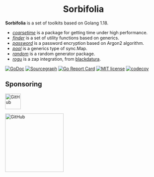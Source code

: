 <h1 align="center">Sorbifolia</h1>

**Sorbifolia** is a set of toolkits based on Golang 1.18.

- [_coarsetime_](https://go.x2ox.com/sorbifolia/coarsetime) is a package for getting time under high performance.
- [_finder_](https://go.x2ox.com/sorbifolia/coarsetime) is a set of utility functions based on generics.
- [_password_](https://go.x2ox.com/sorbifolia/coarsetime) is a password encryption based on Argon2 algorithm.
- [_pool_](https://go.x2ox.com/sorbifolia/coarsetime) is a generics type of sync.Map.
- [_random_](https://go.x2ox.com/sorbifolia/coarsetime) is a random generator package.
- [_rogu_](https://go.x2ox.com/sorbifolia/coarsetime) is a zap integration, from [blackdatura](https://github.com/FlowerLab/blackdatura).

[![GoDoc](https://pkg.go.dev/badge/pkg.go.dev/go.x2ox.com/sorbifolia)](https://pkg.go.dev/go.x2ox.com/sorbifolia)
[![Sourcegraph](https://sourcegraph.com/github.com/FlowerLab/sorbifolia/-/badge.svg)](https://sourcegraph.com/github.com/FlowerLab/sorbifolia?badge)
[![Go Report Card](https://goreportcard.com/badge/github.com/FlowerLab/sorbifolia)](https://goreportcard.com/report/github.com/FlowerLab/sorbifolia)
[![MIT license](https://img.shields.io/badge/license-MIT-brightgreen.svg)](https://github.com/FlowerLab/sorbifolia/blob/HEAD/LICENSE)
[![codecov](https://codecov.io/gh/FlowerLab/sorbifolia/branch/main/graph/badge.svg?token=6OilLcXNma)](https://codecov.io/gh/FlowerLab/sorbifolia)


## Sponsoring

[<img loading="lazy" alt="GitHub" src="https://github.githubassets.com/images/modules/logos_page/GitHub-Logo.png" height="50">](https://github.com/?from=x2ox)

[<img loading="lazy" alt="GitHub" src="https://resources.jetbrains.com/storage/products/company/brand/logos/jb_beam.svg" height="188">](https://www.jetbrains.com/?from=x2ox)



